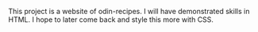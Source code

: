 This project is a website of odin-recipes. I will have demonstrated skills in HTML. I hope to later come back and style this more with CSS.
